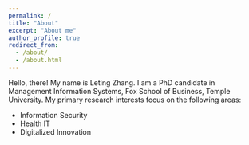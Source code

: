 ```yaml
---
permalink: /
title: "About"
excerpt: "About me"
author_profile: true
redirect_from: 
  - /about/
  - /about.html
---
```


Hello, there! My name is Leting Zhang. I am a PhD candidate in Management Information Systems, Fox School of Business, Temple University. My primary research interests focus on the following areas:

- Information Security
- Health IT
- Digitalized Innovation

